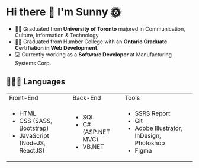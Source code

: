 
<h1>Hi there 👋 I'm Sunny 🌞</h1>

<!--
**yatyichung/yatyichung** is a ✨ _special_ ✨ repository because its `README.md` (this file) appears on your GitHub profile

Here are some ideas to get you started:

- 🔭 I’m currently working on ...
- 🌱 I’m currently learning ...
- 👯 I’m looking to collaborate on ...
- 🤔 I’m looking for help with ...
- 💬 Ask me about ...
- 📫 How to reach me: ...
- 😄 Pronouns: ...
- ⚡ Fun fact: ...
-->

- 👩‍🎓 Graduated from <strong>University of Toronto</strong> majored in Communication, Culture, Information & Technology.
- 👩‍🎓 Graduated from Humber College with an <strong>Ontario Graduate Certifiation in Web Development</strong>. 
- 💻 Currently working as a <strong>Software Developer</strong> at Manufacturing Systems Corp.

<h2>👩🏻‍💻 Languages</h2>
<table>
  <tr>
    <td>Front-End</td>
    <td>Back-End</td>
    <td>Tools</td/>
  </tr>
  <tr>
    <td><ul>
    <li>HTML</li>
  <li>CSS (SASS, Bootstrap)</li>
  <li>JavaScript (NodeJS, ReactJS)</li>
  </ul></td>
    <td><ul>
    <li>SQL</li>
  <li>C# (ASP.NET MVC)</li>
      <li>VB.NET</li>
  </ul></td>
    <td><ul>
       <li>SSRS Report</li>
      <li>Git</li>
      <li>Adobe Illustrator, InDesign, Photoshop</li>
      <li>Figma</li>
          </td>
  </ul>
  </tr>
  </table>
